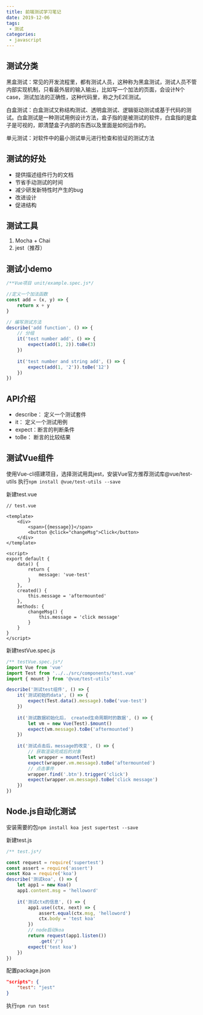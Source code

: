```yaml
---
title: 前端测试学习笔记
date: 2019-12-06
tags:
 - 测试
categories:
 - javascript
---
```


## 测试分类

黑盒测试：常见的开发流程里，都有测试人员，这种称为黑盒测试，测试人员不管内部实现机制，只看最外层的输入输出，比如写一个加法的页面，会设计N个case，测试加法的正确性，这种代码里，称之为E2E测试。

白盒测试：白盒测试又称结构测试、透明盒测试、逻辑驱动测试或基于代码的测试。白盒测试是一种测试用例设计方法，盒子指的是被测试的软件，白盒指的是盒子是可视的，即清楚盒子内部的东西以及里面是如何运作的。

单元测试：对软件中的最小测试单元进行检查和验证的测试方法



##  测试的好处

- 提供描述组件行为的文档
- 节省手动测试的时间
- 减少研发新特性时产生的bug
- 改进设计
- 促进结构



## 测试工具

1. Mocha + Chai
2. jest（推荐）



## 测试小demo

```js
/**Vue项目 unit/example.spec.js*/

//定义一个加法函数
const add = (x, y) => {
    return x + y
}

// 编写测试方法
describe('add function', () => {
    // 分组
    it('test number add', () => {
        expect(add(1, 2)).toBe(3)
    })
    
    it('test number and string add', () => {
        expect(add(1, '2')).toBe('12')
    })
})
```



## API介绍

- describe： 定义一个测试套件
- it： 定义一个测试用例
- expect：断言的判断条件
- toBe： 断言的比较结果



## 测试Vue组件

使用Vue-cli搭建项目，选择测试用具jest，安装Vue官方推荐测试库@vue/test-utils 执行`npm install @vue/test-utils --save`

新建test.vue

```vue
// test.vue

<template>
	<div>
        <span>{{message}}</span>
        <button @click="changeMsg">Click</button>
    </div>
</template>

<script>
export default {
    data() {
        return {
            message: 'vue-test'
        }
    },
    created() {
      	this.message = 'aftermounted'  
    },
    methods: {
        changeMsg() {
            this.message = 'click message'
        }
    }
}
</script>
```



新建testVue.spec.js

```js
/** testVue.spec.js*/
import Vue from 'vue'
import Test from '../../src/components/test.vue'
import { mount } from '@vue/test-utils'

describe('测试test组件', () => {
    it('测试初始的data', () => {
        expect(Test.data().message).toBe('vue-test')
    })
    
    it('测试数据初始化后， created生命周期时的数据', () => {
        let vm = new Vue(Test).$mount()
        expect(vm.message).toBe('aftermounted')
    })
    
    it('测试点击后，message的改变', () => {
        // 获取渲染完成后的对象
        let wrapper = mount(Test)
        expect(wrapper.vm.message).toBe('aftermounted')
        // 点击事件
        wrapper.find('.btn').trigger('click')
        expect(wrapper.vm.message).toBe('click message')
    })
})
```

 

## Node.js自动化测试

安装需要的包`npm install koa jest supertest --save`

新建test.js

```js
/** test.js*/

const request = require('supertest')
const assert = require('assert')
const Koa = require('koa')
describe('测试koa', () => {
    let app1 = new Koa()
    app1.content.msg = 'helloword'
    
    it('测试ctx的信息', () => {
        app1.use((ctx, next) => {
            assert.equal(ctx.msg, 'helloword')
            ctx.body = 'test koa'
        })
        // node启动koa
        return request(app1.listen())
        	.get('/')
        expect('test koa')
    })
})
```



配置package.json

```json
"scripts": {
    "test": "jest"
}
```

执行`npm run test`

<Vssue title="Vssue test" />